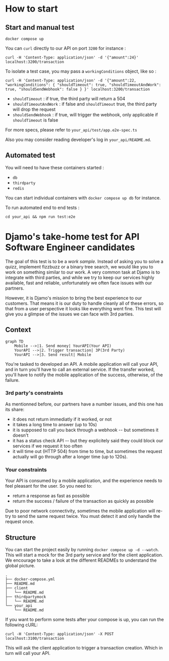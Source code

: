 # How to start

## Start and manual test

`docker compose up`

You can `curl` directly to our API on port `3200` for instance :

```
curl -H 'Content-Type: application/json' -d '{"amount":24}' localhost:3200/transaction
```

To isolate a test case, you may pass a `workingConditions` object, like so :

```
curl -H 'Content-Type: application/json' -d '{"amount":22, "workingConditions": { "shouldTimeout": true, "shouldTimeoutAndWork": true, "shouldSendWebhook": false } }' localhost:3200/transaction
```

- `shouldTimeout` : if true, the third party will return a 504
- `shouldTimeoutAndWork` : if false and `shouldTimeout` true, the third party will drop the request
- `shouldSendWebhook` : if true, will trigger the webhook, only applicable if `shouldTimeout` is false

For more specs, please refer to `your_api/test/app.e2e-spec.ts`

Also you may consider reading developer's log in `your_api/README.md`.

## Automated test

You will need to have these containers started :

  - `db`
  - `thirdparty`
  - `redis`

You can start individual containers with `docker compose up db` for instance.

To run automated end to end tests : 

`cd your_api && npm run test:e2e`


# Djamo's take-home test for API Software Engineer candidates

The goal of this test is to be a _work sample_. Instead of asking you to solve a quizz, implement fizzbuzz or a binary tree search, we would like you to work on something similar to our work. A very common task at Djamo is to integrate with third parties, and while we try to keep our services highly available, fast and reliable, unfortunately we often face issues with our partners.

However, it is Djamo's mission to bring the best experience to our customers. That means it is our duty to handle cleanly all of these errors, so that from a user perspective it looks like everything went fine. This test will give you a glimpse of the issues we can face with 3rd parties.

## Context

```mermaid
graph TD
    Mobile -->|1. Send money| YourAPI(Your API)
    YourAPI -->|2. Trigger transaction| 3P(3rd Party)
    YourAPI -->|3. Send result| Mobile
```

You're tasked to developed an API. A mobile application will call your API, and in turn you'll have to call an external service. If the transfer worked, you'll have to notify the mobile application of the success, otherwise, of the failure.

### 3rd party's constraints

As mentionned before, our partners have a number issues, and this one has its share:

- it does not return immediatly if it worked, or not
- it takes a long time to answer (up to 10s)
- it is supposed to call you back through a webhook -- but sometimes it doesn't
- it has a status check API -- but they explicitely said they could block our services if we request it too often
- it will time out (HTTP 504) from time to time, but sometimes the request actually will go through after a longer time (up to 120s).

### Your constraints

Your API is consumed by a mobile application, and the experience needs to feel pleasant for the user. So you need to:

- return a response as fast as possible
- return the success / failure of the transaction as quickly as possible

Due to poor network connectivity, sometimes the mobile application will re-try to send the same request twice. You must detect it and only handle the request once.

## Structure

You can start the project easily by running `docker compose up -d --watch`. This will start a mock for the 3rd party service and for the client application. We encourage to take a look at the different READMEs to understand the global picture.

```
.
├── docker-compose.yml
├── README.md
├── client
│   └── README.md
├── thirdpartymock
│   └── README.md
└── your_api
    └── README.md
```

If you want to perform some tests after your compose is up, you can run the following cURL:

```
curl -H 'Content-Type: application/json' -X POST localhost:3100/transaction
```

This will ask the client application to trigger a transaction creation. Which in turn will call your API.
